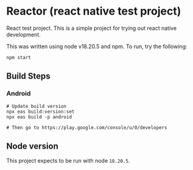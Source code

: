 # Reactor (react native test project)

React test project. This is a simple project for trying out react native development.

This was written using node v18.20.5 and npm. To run, try the following:

```
npm start
```

## Build Steps

### Android

```
# Update build version
npx eas build:version:set
npx eas build -p android

# Then go to https://play.google.com/console/u/0/developers
```

## Node version

This project expects to be run with node `18.20.5`.
